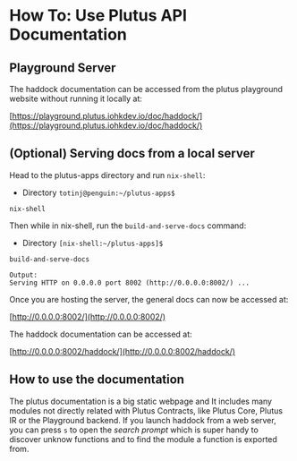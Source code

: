 # How To: Use Plutus API Documentation

## Playground Server

The haddock documentation can be accessed from the plutus playground website without running it locally at:

[https://playground.plutus.iohkdev.io/doc/haddock/](https://playground.plutus.iohkdev.io/doc/haddock/)


## (Optional) Serving docs from a local server

Head to the plutus-apps directory and run ```nix-shell```:

 - Directory ```totinj@penguin:~/plutus-apps$ ```
```
nix-shell
```

Then while in nix-shell, run the  ```build-and-serve-docs``` command:

 - Directory ```[nix-shell:~/plutus-apps]$```
```
build-and-serve-docs
```
```
Output:
Serving HTTP on 0.0.0.0 port 8002 (http://0.0.0.0:8002/) ...
```
Once you are hosting the server, the general docs can now be accessed at:

[http://0.0.0.0:8002/](http://0.0.0.0:8002/)

The haddock documentation can be accessed at:

[http://0.0.0.0:8002/haddock/](http://0.0.0.0:8002/haddock/)


## How to use the documentation

The plutus documentation is a big static webpage and It includes many modules not directly related with Plutus Contracts, like Plutus Core, Plutus IR or the Playground backend. If you launch haddock from a web server, you can press `s` to open the _search prompt_ which is super handy to discover unknow functions and to find the module a function is exported from.
